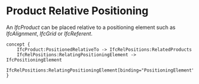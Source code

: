 Product Relative Positioning
============================

An _IfcProduct_ can be placed relative to a positioning element such as _IfcAlignment_, _IfcGrid_ or _IfcReferent_.

```
concept {
    IfcProduct:PositionedRelativeTo -> IfcRelPositions:RelatedProducts
    IfcRelPositions:RelatingPositioningElement -> IfcPositioningElement
    IfcRelPositions:RelatingPositioningElement[binding="PositioningElement"]
}
```
